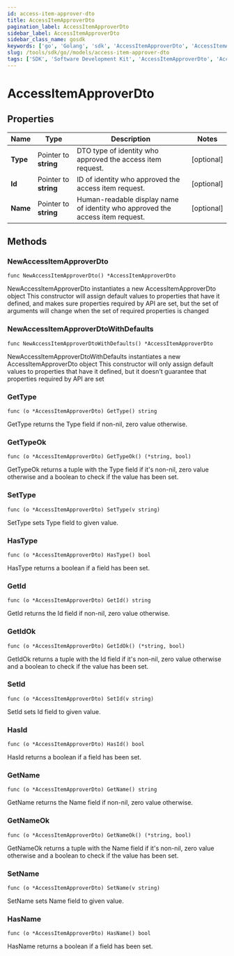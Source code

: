 ```yaml
---
id: access-item-approver-dto
title: AccessItemApproverDto
pagination_label: AccessItemApproverDto
sidebar_label: AccessItemApproverDto
sidebar_class_name: gosdk
keywords: ['go', 'Golang', 'sdk', 'AccessItemApproverDto', 'AccessItemApproverDto'] 
slug: /tools/sdk/go//models/access-item-approver-dto
tags: ['SDK', 'Software Development Kit', 'AccessItemApproverDto', 'AccessItemApproverDto']
---
```


# AccessItemApproverDto

## Properties

Name | Type | Description | Notes
------------ | ------------- | ------------- | -------------
**Type** | Pointer to **string** | DTO type of identity who approved the access item request. | [optional] 
**Id** | Pointer to **string** | ID of identity who approved the access item request. | [optional] 
**Name** | Pointer to **string** | Human-readable display name of identity who approved the access item request. | [optional] 

## Methods

### NewAccessItemApproverDto

`func NewAccessItemApproverDto() *AccessItemApproverDto`

NewAccessItemApproverDto instantiates a new AccessItemApproverDto object
This constructor will assign default values to properties that have it defined,
and makes sure properties required by API are set, but the set of arguments
will change when the set of required properties is changed

### NewAccessItemApproverDtoWithDefaults

`func NewAccessItemApproverDtoWithDefaults() *AccessItemApproverDto`

NewAccessItemApproverDtoWithDefaults instantiates a new AccessItemApproverDto object
This constructor will only assign default values to properties that have it defined,
but it doesn't guarantee that properties required by API are set

### GetType

`func (o *AccessItemApproverDto) GetType() string`

GetType returns the Type field if non-nil, zero value otherwise.

### GetTypeOk

`func (o *AccessItemApproverDto) GetTypeOk() (*string, bool)`

GetTypeOk returns a tuple with the Type field if it's non-nil, zero value otherwise
and a boolean to check if the value has been set.

### SetType

`func (o *AccessItemApproverDto) SetType(v string)`

SetType sets Type field to given value.

### HasType

`func (o *AccessItemApproverDto) HasType() bool`

HasType returns a boolean if a field has been set.

### GetId

`func (o *AccessItemApproverDto) GetId() string`

GetId returns the Id field if non-nil, zero value otherwise.

### GetIdOk

`func (o *AccessItemApproverDto) GetIdOk() (*string, bool)`

GetIdOk returns a tuple with the Id field if it's non-nil, zero value otherwise
and a boolean to check if the value has been set.

### SetId

`func (o *AccessItemApproverDto) SetId(v string)`

SetId sets Id field to given value.

### HasId

`func (o *AccessItemApproverDto) HasId() bool`

HasId returns a boolean if a field has been set.

### GetName

`func (o *AccessItemApproverDto) GetName() string`

GetName returns the Name field if non-nil, zero value otherwise.

### GetNameOk

`func (o *AccessItemApproverDto) GetNameOk() (*string, bool)`

GetNameOk returns a tuple with the Name field if it's non-nil, zero value otherwise
and a boolean to check if the value has been set.

### SetName

`func (o *AccessItemApproverDto) SetName(v string)`

SetName sets Name field to given value.

### HasName

`func (o *AccessItemApproverDto) HasName() bool`

HasName returns a boolean if a field has been set.



